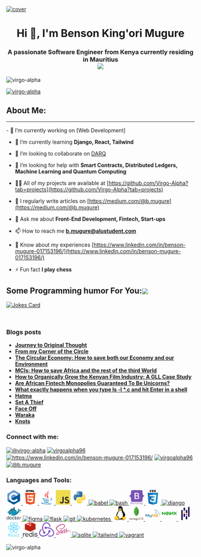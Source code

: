 <a target="_blank" rel="noopener noreferrer" href="https://camo.githubusercontent.com/02ce499d5bce949935846b0139b3f2038cfa38dccf1c56ef6aabde95f86c4611/68747470733a2f2f63646e2e706978616261792e636f6d2f70686f746f2f323031382f30312f31342f32332f31322f6e61747572652d333038323833325f313238302e6a7067"><img width="100%" height="250px" src="https://camo.githubusercontent.com/02ce499d5bce949935846b0139b3f2038cfa38dccf1c56ef6aabde95f86c4611/68747470733a2f2f63646e2e706978616261792e636f6d2f70686f746f2f323031382f30312f31342f32332f31322f6e61747572652d333038323833325f313238302e6a7067" alt="cover" data-canonical-src="https://cdn.pixabay.com/photo/2018/01/14/23/12/nature-3082832_1280.jpg" style="max-width: 100%;"></a>
<h1 align="center">Hi 👋, I'm Benson King'ori Mugure</h1>
<h3 align="center">A passionate Software Engineer from Kenya currently residing in Mauritius
<br>
<img src="https://camo.githubusercontent.com/c066184ef21cd4315d9287d73ef5f62fcf0dad2ef18b9faf07e73e3e153360fe/68747470733a2f2f6d65646961302e67697068792e636f6d2f6d656469612f4b444470634b6967626646706e656a5a73362f67697068792e6769663f6369643d65636630356534376f793666347a6a73386731716f6979737463353663753772397462386131666537366530356f7479267269643d67697068792e676966" width="100px" data-canonical-src="https://media0.giphy.com/media/KDDpcKigbfFpnejZs6/giphy.gif?cid=ecf05e47oy6f4zjs8g1qoiystc56cu7r9tb8a1fe76e05oty&amp;rid=giphy.gif" style="max-width: 100%;">
</h3>

<p align="left"> <img src="https://komarev.com/ghpvc/?username=virgo-alpha&label=Profile%20views&color=0e75b6&style=flat" alt="virgo-alpha" /> </p>

<p align="left"> <a href="https://github.com/ryo-ma/github-profile-trophy"><img src="https://github-profile-trophy.vercel.app/?username=virgo-alpha" alt="virgo-alpha" /></a> </p>
<h2> About Me:</h2>
<hr>
- 🔭 I’m currently working on [Web Development]

- 🌱 I’m currently learning **Django, React, Tailwind**

- 👯 I’m looking to collaborate on [DARQ](https://github.com/Virgo-Alpha/AlphaPython)

- 🤝 I’m looking for help with **Smart Contracts, Distributed Ledgers, Machine Learning and Quantum Computing**

- 👨‍💻 All of my projects are available at [https://github.com/Virgo-Alpha?tab=projects](https://github.com/Virgo-Alpha?tab=projects)

- 📝 I regularly write articles on [https://medium.com/@b.mugure](https://medium.com/@b.mugure)

- 💬 Ask me about **Front-End Development, Fintech, Start-ups**

- 📫 How to reach me **b.mugure@alustudent.com**

- 📄 Know about my experiences [https://www.linkedin.com/in/benson-mugure-017153196/](https://www.linkedin.com/in/benson-mugure-017153196/)

- ⚡ Fun fact **I play chess**


<h2>Some Programming humor For You:<img align="center" src="https://camo.githubusercontent.com/b6d35fb48e8172f046a782ed357a0d5180b4751809f8e221d934b478072abe42/68747470733a2f2f6d65646961322e67697068792e636f6d2f6d656469612f55514453427a667969424b766746635354772f67697068792e6769663f6369643d656366303565343770336364353133617862656b336635367469336a7a697a713868696e637732306a61757979667977267269643d67697068792e676966" width="32px" data-canonical-src="https://media2.giphy.com/media/UQDSBzfyiBKvgFcSTw/giphy.gif?cid=ecf05e47p3cd513axbek3f56ti3jzizq8hincw20jauyyfyw&amp;rid=giphy.gif" style="max-width: 100%;"></a></h2>
<p><a target="_blank" rel="noopener noreferrer" href="https://camo.githubusercontent.com/ee6d0eb34e7d561d98c8e17ead480ff34d1b75e952ea4327086698d4791c9db6/68747470733a2f2f726561646d652d6a6f6b65732e76657263656c2e6170702f6170693f7468656d653d64656661756c74"><img src="https://camo.githubusercontent.com/ee6d0eb34e7d561d98c8e17ead480ff34d1b75e952ea4327086698d4791c9db6/68747470733a2f2f726561646d652d6a6f6b65732e76657263656c2e6170702f6170693f7468656d653d64656661756c74" alt="Jokes Card" data-canonical-src="https://readme-jokes.vercel.app/api?theme=default" style="max-width: 100%;"></a></p><br>

### Blogs posts
<!-- BLOG-POST-LIST:START -->
<ul>
<li><a href= "https://medium.com/@b.mugure/journey-to-original-thought-a4aff023f01c" target="_blank"><strong>
Journey to Original Thought
</strong></a>
  </li>
<li><a href= "https://www.omprakash.org/blog/from-my-corner-of-the-circle" target="_blank"><strong>From my Corner of the Circle
</strong></a>
  </li>
      <li><a href= "https://medium.com/@b.mugure/the-circular-economy-how-to-save-both-our-economy-and-our-environment-ce6c344479bb" target="_blank"><strong>The Circular Economy: How to save both our Economy and our Environment
</strong></a>
  </li>
   <li><a href= "https://medium.com/@b.mugure/mcis-how-to-save-africa-the-rest-of-the-3rd-world-3244240308b5" target="_blank"><strong>MCIs: How to save Africa and the rest of the third World
</strong></a>
  </li>
  <li><a href= "https://medium.com/@b.mugure/how-to-organically-grow-the-kenyan-film-industry-a-gll-case-study-db4a91181ca2" target="_blank"><strong>How to Organically Grow the Kenyan Film Industry: A GLL Case Study
</strong></a>
  </li>
<li><a href= "https://medium.com/@b.mugure/are-african-fintech-monopolies-guaranteed-to-be-unicorns-89e588bedc4f" target="_blank"><strong>Are African Fintech Monopolies Guaranteed To Be Unicorns?
</strong></a>
  </li>
<li> <a href= "https://medium.com/@b.mugure/what-exactly-happens-when-you-type-ls-l-c-and-hit-enter-in-a-shell-e5516aea4436" target="_blank"><strong>What exactly happens when you type ls -l *.c and hit Enter in a shell
</strong></a>
  </li>
<li> <a href= "http://manenoz.com/2020/07/30/hatma/" target="_blank"><strong>Hatma
</strong></a>
  </li>
<li> <a href= "http://manenoz.com/2020/09/25/set-a-thief/" target="_blank"><strong>Set A Thief
</strong></a>
  </li>
<li> <a href= "http://manenoz.com/2020/10/02/face-off/" target="_blank"><strong>Face Off
</strong></a>
  </li>
<li> <a href= "http://manenoz.com/2020/09/16/waraka/" target="_blank"><strong>Waraka
</strong></a>
  </li>
<li> <a href= "http://manenoz.com/2020/09/29/knots/" target="_blank"><strong>Knots
</strong></a>
  </li>
  </ul>
<!-- BLOG-POST-LIST:END -->

<h3 align="left">Connect with me:</h3>
<p align="left">
<a href="https://codepen.io/virgo-alpha" target="blank"><img align="center" src="https://raw.githubusercontent.com/rahuldkjain/github-profile-readme-generator/master/src/images/icons/Social/codepen.svg" alt="@virgo-alpha" height="30" width="40" /></a>
<a href="https://twitter.com/virgoalpha96" target="blank"><img align="center" src="https://raw.githubusercontent.com/rahuldkjain/github-profile-readme-generator/master/src/images/icons/Social/twitter.svg" alt="virgoalpha96" height="30" width="40" /></a>
<a href="https://linkedin.com/in/https://www.linkedin.com/in/benson-mugure-017153196/" target="blank"><img align="center" src="https://raw.githubusercontent.com/rahuldkjain/github-profile-readme-generator/master/src/images/icons/Social/linked-in-alt.svg" alt="https://www.linkedin.com/in/benson-mugure-017153196/" height="30" width="40" /></a>
<a href="https://instagram.com/virgoalpha96" target="blank"><img align="center" src="https://raw.githubusercontent.com/rahuldkjain/github-profile-readme-generator/master/src/images/icons/Social/instagram.svg" alt="virgoalpha96" height="30" width="40" /></a>
<a href="https://medium.com/@b.mugure" target="blank"><img align="center" src="https://raw.githubusercontent.com/rahuldkjain/github-profile-readme-generator/master/src/images/icons/Social/medium.svg" alt="@b.mugure" height="30" width="40" /></a>
</p>

<h3 align="left">Languages and Tools:</h3>
<p align="left"> <a href="https://www.cprogramming.com/" target="_blank"> <img src="https://raw.githubusercontent.com/devicons/devicon/master/icons/c/c-original.svg" alt="c" width="40" height="40"/> </a> <a href="https://www.w3.org/html/" target="_blank"> <img src="https://raw.githubusercontent.com/devicons/devicon/master/icons/html5/html5-original-wordmark.svg" alt="html5" width="40" height="40"/> </a> <a href="https://www.java.com" target="_blank"> <img src="https://raw.githubusercontent.com/devicons/devicon/master/icons/java/java-original.svg" alt="java" width="40" height="40"/> </a> <a href="https://developer.mozilla.org/en-US/docs/Web/JavaScript" target="_blank"> <img src="https://raw.githubusercontent.com/devicons/devicon/master/icons/javascript/javascript-original.svg" alt="javascript" width="40" height="40"/> </a> <a href="https://www.python.org" target="_blank"> <img src="https://raw.githubusercontent.com/devicons/devicon/master/icons/python/python-original.svg" alt="python" width="40" height="40"/> </a> <a href="https://babeljs.io/" target="_blank" rel="noreferrer"> <img src="https://www.vectorlogo.zone/logos/babeljs/babeljs-icon.svg" alt="babel" width="40" height="40"/> </a> <a href="https://www.gnu.org/software/bash/" target="_blank" rel="noreferrer"> <img src="https://www.vectorlogo.zone/logos/gnu_bash/gnu_bash-icon.svg" alt="bash" width="40" height="40"/> </a> <a href="https://getbootstrap.com" target="_blank" rel="noreferrer"> <img src="https://raw.githubusercontent.com/devicons/devicon/master/icons/bootstrap/bootstrap-plain-wordmark.svg" alt="bootstrap" width="40" height="40"/> </a> <a href="https://www.w3schools.com/css/" target="_blank" rel="noreferrer"> <img src="https://raw.githubusercontent.com/devicons/devicon/master/icons/css3/css3-original-wordmark.svg" alt="css3" width="40" height="40"/> </a> <a href="https://www.djangoproject.com/" target="_blank" rel="noreferrer"> <img src="https://cdn.worldvectorlogo.com/logos/django.svg" alt="django" width="40" height="40"/> </a> <a href="https://www.docker.com/" target="_blank" rel="noreferrer"> <img src="https://raw.githubusercontent.com/devicons/devicon/master/icons/docker/docker-original-wordmark.svg" alt="docker" width="40" height="40"/> </a> <a href="https://www.figma.com/" target="_blank" rel="noreferrer"> <img src="https://www.vectorlogo.zone/logos/figma/figma-icon.svg" alt="figma" width="40" height="40"/> </a> <a href="https://flask.palletsprojects.com/" target="_blank" rel="noreferrer"> <img src="https://www.vectorlogo.zone/logos/pocoo_flask/pocoo_flask-icon.svg" alt="flask" width="40" height="40"/> </a> <a href="https://git-scm.com/" target="_blank" rel="noreferrer"> <img src="https://www.vectorlogo.zone/logos/git-scm/git-scm-icon.svg" alt="git" width="40" height="40"/> </a> <a href="https://kubernetes.io" target="_blank" rel="noreferrer"> <img src="https://www.vectorlogo.zone/logos/kubernetes/kubernetes-icon.svg" alt="kubernetes" width="40" height="40"/> </a> <a href="https://www.linux.org/" target="_blank" rel="noreferrer"> <img src="https://raw.githubusercontent.com/devicons/devicon/master/icons/linux/linux-original.svg" alt="linux" width="40" height="40"/> </a> <a href="https://www.mongodb.com/" target="_blank" rel="noreferrer"> <img src="https://raw.githubusercontent.com/devicons/devicon/master/icons/mongodb/mongodb-original-wordmark.svg" alt="mongodb" width="40" height="40"/> </a> <a href="https://www.mysql.com/" target="_blank" rel="noreferrer"> <img src="https://raw.githubusercontent.com/devicons/devicon/master/icons/mysql/mysql-original-wordmark.svg" alt="mysql" width="40" height="40"/> </a> <a href="https://www.nginx.com" target="_blank" rel="noreferrer"> <img src="https://raw.githubusercontent.com/devicons/devicon/master/icons/nginx/nginx-original.svg" alt="nginx" width="40" height="40"/> </a> <a href="https://pandas.pydata.org/" target="_blank" rel="noreferrer"> <img src="https://raw.githubusercontent.com/devicons/devicon/2ae2a900d2f041da66e950e4d48052658d850630/icons/pandas/pandas-original.svg" alt="pandas" width="40" height="40"/> </a> <a href="https://reactjs.org/" target="_blank" rel="noreferrer"> <img src="https://raw.githubusercontent.com/devicons/devicon/master/icons/react/react-original-wordmark.svg" alt="react" width="40" height="40"/> </a> <a href="https://redis.io" target="_blank" rel="noreferrer"> <img src="https://raw.githubusercontent.com/devicons/devicon/master/icons/redis/redis-original-wordmark.svg" alt="redis" width="40" height="40"/> </a> <a href="https://redux.js.org" target="_blank" rel="noreferrer"> <img src="https://raw.githubusercontent.com/devicons/devicon/master/icons/redux/redux-original.svg" alt="redux" width="40" height="40"/> </a> <a href="https://sass-lang.com" target="_blank" rel="noreferrer"> <img src="https://raw.githubusercontent.com/devicons/devicon/master/icons/sass/sass-original.svg" alt="sass" width="40" height="40"/> </a> <a href="https://www.sqlite.org/" target="_blank" rel="noreferrer"> <img src="https://www.vectorlogo.zone/logos/sqlite/sqlite-icon.svg" alt="sqlite" width="40" height="40"/> </a> <a href="https://tailwindcss.com/" target="_blank" rel="noreferrer"> <img src="https://www.vectorlogo.zone/logos/tailwindcss/tailwindcss-icon.svg" alt="tailwind" width="40" height="40"/> </a> <a href="https://www.vagrantup.com/" target="_blank" rel="noreferrer"> <img src="https://www.vectorlogo.zone/logos/vagrantup/vagrantup-icon.svg" alt="vagrant" width="40" height="40"/> </a>  </p>

<p><img align="center" src="https://github-readme-stats.vercel.app/api/top-langs?username=virgo-alpha&show_icons=true&locale=en&layout=compact" alt="virgo-alpha" /></p>
